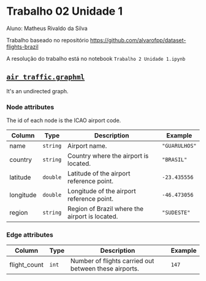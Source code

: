 # Trabalho 02 Unidade 1
Aluno: Matheus Rivaldo da Silva

Trabalho baseado no repositório https://github.com/alvarofpp/dataset-flights-brazil

A resolução do trabalho está no notebook `Trabalho 2 Unidade 1.ipynb`

## [`air_traffic.graphml`](https://drive.google.com/file/d/1Xh0Ga_AjRqv7LrpAv2KPTn3AAE7i5zNm/view?usp=sharing)
It's an undirected graph.

### Node attributes
The id of each node is the ICAO airport code.

| Column | Type | Description | Example |
| --- | --- | --- | --- |
| name | `string` | Airport name. | `"GUARULHOS"` |
| country | `string` | Country where the airport is located. | `"BRASIL"` |
| latitude | `double` | Latitude of the airport reference point. | `-23.435556` |
| longitude | `double` | Longitude of the airport reference point. | `-46.473056` |
| region | `string` | Region of Brazil where the airport is located. | `"SUDESTE"` |

### Edge attributes
| Column | Type | Description | Example |
| --- | --- | --- | --- |
| flight_count | `int` | Number of flights carried out between these airports. | `147` |

